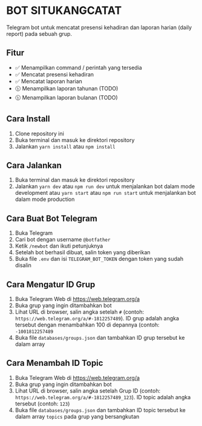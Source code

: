 # BOT SITUKANGCATAT
Telegram bot untuk mencatat presensi kehadiran dan laporan harian (daily report) pada sebuah grup.

## Fitur
- ✅ Menampilkan command / perintah yang tersedia
- ✅ Mencatat presensi kehadiran
- ✅ Mencatat laporan harian
- 🕦 Menampilkan laporan tahunan (TODO)
- 🕦 Menampilkan laporan bulanan (TODO)


## Cara Install
1. Clone repository ini
2. Buka terminal dan masuk ke direktori repository
3. Jalankan `yarn install` atau `npm install`

## Cara Jalankan
1. Buka terminal dan masuk ke direktori repository
2. Jalankan `yarn dev` atau `npm run dev` untuk menjalankan bot dalam mode development atau `yarn start` atau `npm run start` untuk menjalankan bot dalam mode production

## Cara Buat Bot Telegram
1. Buka Telegram
2. Cari bot dengan username `@botfather`
3. Ketik `/newbot` dan ikuti petunjuknya
4. Setelah bot berhasil dibuat, salin token yang diberikan
5. Buka file `.env` dan isi `TELEGRAM_BOT_TOKEN` dengan token yang sudah disalin

## Cara Mengatur ID Grup
1. Buka Telegram Web di https://web.telegram.org/a
2. Buka grup yang ingin ditambahkan bot
3. Lihat URL di browser, salin angka setelah `#` (contoh: `https://web.telegram.org/a/#-1812257489`). ID grup adalah angka tersebut dengan menambahkan 100 di depannya (contoh: `-1001812257489`
4. Buka file `databases/groups.json` dan tambahkan ID grup tersebut ke dalam array

## Cara Menambah ID Topic
1. Buka Telegram Web di https://web.telegram.org/a
2. Buka grup yang ingin ditambahkan bot
3. Lihat URL di browser, salin angka setelah Grup ID (contoh: `https://web.telegram.org/a/#-1812257489_123`). ID topic adalah angka tersebut (contoh: `123`)
4. Buka file `databases/groups.json` dan tambahkan ID topic tersebut ke dalam array `topics` pada grup yang bersangkutan
